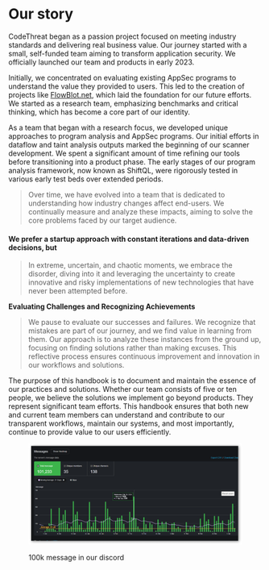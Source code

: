 # Our story

CodeThreat began as a passion project focused on meeting industry standards and delivering real business value. Our journey started with a small, self-funded team aiming to transform application security. We officially launched our team and products in early 2023.

Initially, we concentrated on evaluating existing AppSec programs to understand the value they provided to users. This led to the creation of projects like [FlowBlot.net](https://github.com/CodeThreat/FlowBlot.NET), which laid the foundation for our future efforts. We started as a research team, emphasizing benchmarks and critical thinking, which has become a core part of our identity.

As a team that began with a research focus, we developed unique approaches to program analysis and AppSec programs. Our initial efforts in dataflow and taint analysis outputs marked the beginning of our scanner development. We spent a significant amount of time refining our tools before transitioning into a product phase. The early stages of our program analysis framework, now known as ShiftQL, were rigorously tested in various early test beds over extended periods.

> Over time, we have evolved into a team that is dedicated to understanding how industry changes affect end-users. We continually measure and analyze these impacts, aiming to solve the core problems faced by our target audience.

#### We prefer a startup approach with constant iterations and data-driven decisions, but

> In extreme, uncertain, and chaotic moments, we embrace the disorder, diving into it and leveraging the uncertainty to create innovative and risky implementations of new technologies that have never been attempted before.

**Evaluating Challenges and Recognizing Achievements**

> We pause to evaluate our successes and failures. We recognize that mistakes are part of our journey, and we find value in learning from them. Our approach is to analyze these instances from the ground up, focusing on finding solutions rather than making excuses. This reflective process ensures continuous improvement and innovation in our workflows and solutions.

The purpose of this handbook is to document and maintain the essence of our practices and solutions. Whether our team consists of five or ten people, we believe the solutions we implement go beyond products. They represent significant team efforts. This handbook ensures that both new and current team members can understand and contribute to our transparent workflows, maintain our systems, and most importantly, continue to provide value to our users efficiently.

<figure><img src="../.gitbook/assets/image.png" alt=""><figcaption><p>100k message in our discord  </p></figcaption></figure>
